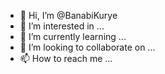 - 👋 Hi, I’m @BanabiKurye
- 👀 I’m interested in ...
- 🌱 I’m currently learning ...
- 💞️ I’m looking to collaborate on ...
- 📫 How to reach me ...

<!---
BanabiKurye/BanabiKurye is a ✨ special ✨ repository because its `README.md` (this file) appears on your GitHub profile.
You can click the Preview link to take a look at your changes.
--->
